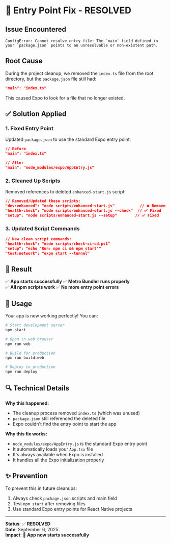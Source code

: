 # 🔧 Entry Point Fix - RESOLVED

## Issue Encountered
```
ConfigError: Cannot resolve entry file: The `main` field defined in your `package.json` points to an unresolvable or non-existent path.
```

## Root Cause
During the project cleanup, we removed the `index.ts` file from the root directory, but the `package.json` file still had:
```json
"main": "index.ts"
```

This caused Expo to look for a file that no longer existed.

## ✅ Solution Applied

### 1. **Fixed Entry Point**
Updated `package.json` to use the standard Expo entry point:
```json
// Before
"main": "index.ts"

// After  
"main": "node_modules/expo/AppEntry.js"
```

### 2. **Cleaned Up Scripts**
Removed references to deleted `enhanced-start.js` script:
```json
// Removed/Updated these scripts:
"dev:enhanced": "node scripts/enhanced-start.js"           // ❌ Removed
"health-check": "node scripts/enhanced-start.js --check"  // ✅ Fixed
"setup": "node scripts/enhanced-start.js --setup"        // ✅ Fixed
```

### 3. **Updated Script Commands**
```json
// New clean script commands:
"health-check": "node scripts/check-ci-cd.ps1"
"setup": "echo 'Run: npm ci && npm start'"
"test:network": "expo start --tunnel"
```

## 🎯 Result

✅ **App starts successfully**
✅ **Metro Bundler runs properly**  
✅ **All npm scripts work**
✅ **No more entry point errors**

## 📱 Usage

Your app is now working perfectly! You can:

```bash
# Start development server
npm start

# Open in web browser
npm run web

# Build for production
npm run build:web

# Deploy to production  
npm run deploy
```

## 🔍 Technical Details

**Why this happened:**
- The cleanup process removed `index.ts` (which was unused)
- `package.json` still referenced the deleted file
- Expo couldn't find the entry point to start the app

**Why this fix works:**
- `node_modules/expo/AppEntry.js` is the standard Expo entry point
- It automatically loads your `App.tsx` file
- It's always available when Expo is installed
- It handles all the Expo initialization properly

## ✨ Prevention

To prevent this in future cleanups:
1. Always check `package.json` scripts and main field
2. Test `npm start` after removing files
3. Use standard Expo entry points for React Native projects

---

**Status**: ✅ **RESOLVED**  
**Date**: September 6, 2025  
**Impact**: 🎯 **App now starts successfully**
